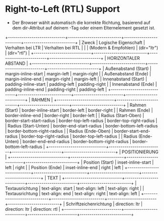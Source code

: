 # Right-to-Left (RTL) Support

- Der Browser wählt automatisch die korrekte Richtung, basierend auf dem dir-Attribut auf deinem <html>-Tag oder einem Elternelement gesetzt ist.

+-----------------------------+---------------------------+-------------------------+--------------------------+
| Zweck                       | Logische Eigenschaft      | Verhalten bei LTR       | Verhalten bei RTL        |
|                             | (Modern & Empfohlen)      | (dir="ltr")             | (dir="rtl")              |
+-----------------------------+---------------------------+-------------------------+--------------------------+
| HORIZONTALER ABSTAND                                                                                         |
+-----------------------------+---------------------------+-------------------------+--------------------------+
| Außenabstand (Start)        | margin-inline-start       | margin-left             | margin-right             |
| Außenabstand (Ende)         | margin-inline-end         | margin-right            | margin-left              |
| Innenabstand (Start)        | padding-inline-start      | padding-left            | padding-right            |
| Innenabstand (Ende)         | padding-inline-end        | padding-right           | padding-left             |
+-----------------------------+---------------------------+-------------------------+--------------------------+
| RAHMEN                                                                                                       |
+-----------------------------+---------------------------+-------------------------+--------------------------+
| Rahmen (Start)              | border-inline-start       | border-left                | border-right               |
| Rahmen (Ende)               | border-inline-end         | border-right               | border-left                |
| Radius (Start-Oben)         | border-start-start-radius | border-top-left-radius     | border-top-right-radius    |
| Radius (Start-Unten)        | border-end-start-radius   | border-bottom-left-radius  | border-bottom-right-radius |
| Radius (Ende-Oben)          | border-start-end-radius   | border-top-right-radius    | border-top-left-radius     |
| Radius (Ende-Unten)         | border-end-end-radius     | border-bottom-right-radius | border-bottom-left-radius  |
+-----------------------------+---------------------------+-------------------------+--------------------------+
| POSITIONIERUNG                                                                                               |
+-----------------------------+---------------------------+-------------------------+--------------------------+
| Position (Start)            | inset-inline-start        | left                    | right                    |
| Position (Ende)             | inset-inline-end          | right                   | left                     |
+-----------------------------+---------------------------+-------------------------+--------------------------+
| TEXT                                                                                                         |
+-----------------------------+---------------------------+-------------------------+--------------------------+
| Textausrichtung             | text-align: start         | text-align: left        | text-align: right        |
| Textausrichtung             | text-align: end           | text-align: right       | text-align: left         |
+-----------------------------+---------------------------+-------------------------+--------------------------+
| Schriftzeichenrichtung      | direction: ltr            | direction: ltr          | direction: rtl           |
+-----------------------------+---------------------------+-------------------------+--------------------------+
